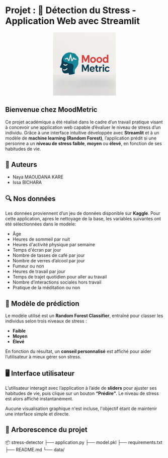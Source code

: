 
# Projet : 🧠 Détection du Stress - Application Web avec Streamlit

<p align="center">
  <img src="MoodMetric.png" alt="Logo de l'application" width="200"/>
</p>

## Bienvenue chez MoodMetric

Ce projet académique a été réalisé dans le cadre d’un travail pratique visant à concevoir une application web capable d’évaluer le niveau de stress d’un individu. Grâce à une interface intuitive développée avec **Streamlit** et à un modèle de **machine learning (Random Forest)**, l’application prédit si une personne a un **niveau de stress faible**, **moyen** ou **élevé**, en fonction de ses habitudes de vie.

## 👥 Auteurs

- Naya MAOUDANA KARE
- Issa BICHARA 

## 🔍 Nos données

Les données proviennent d’un jeu de données disponible sur **Kaggle**. Pour cette application, apres le nettoyage de la base, les variables suivantes ont été sélectionnées dans le modele:

- Âge
- Heures de sommeil par nuit
- Heures d'activité physique par semaine
- Temps d'écran par jour
- Nombre de tasses de café par jour
- Nombre de verres d’alcool par jour
- Fumeur ou non
- Heures de travail par jour
- Temps de trajet quotidien pour aller au travail
- Nombre d’interactions sociales hors travail
- Pratique de la méditation ou non

## 🤖 Modèle de prédiction

Le modèle utilisé est un **Random Forest Classifier**, entraîné pour classer les individus selon trois niveaux de stress :

- **Faible**
- **Moyen**
- **Élevé**

En fonction du résultat, un **conseil personnalisé** est affiché pour aider l’utilisateur à mieux gérer son stress.

## 🖥️ Interface utilisateur

L’utilisateur interagit avec l’application à l’aide de **sliders** pour ajuster ses habitudes de vie, puis clique sur un bouton **“Prédire”**. Le niveau de stress est alors affiché instantanément.

Aucune visualisation graphique n'est incluse, l'objectif étant de maintenir une interface simple et directe.

## 📁 Arborescence du projet

📦 stress-detector
├── application.py
├── model.pkl
├── requirements.txt
├── README.md
└── data/